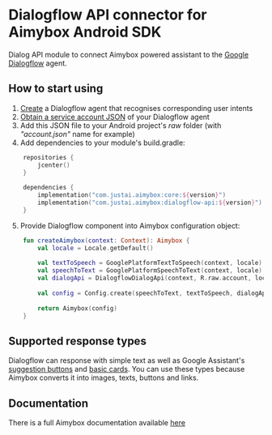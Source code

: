 # Dialogflow API connector for Aimybox Android SDK

Dialog API module to connect Aimybox powered assistant to the [Google Dialogflow](https://dialogflow.com) agent.

## How to start using

1. [Create](https://cloud.google.com/dialogflow/docs/tutorials/) a Dialogflow agent that recognises corresponding user intents
2. [Obtain a service account JSON](https://dialogflow.com/docs/reference/v2-auth-setup) of your Dialogflow agent
3. Add this JSON file to your Android project's _raw_ folder (with _"account.json"_ name for example)
4. Add dependencies to your module's build.gradle:
```kotlin
    repositories {
        jcenter()
    }
    
    dependencies {
        implementation("com.justai.aimybox:core:${version}")
        implementation("com.justai.aimybox:dialogflow-api:${version}")
    }
```
5. Provide Dialogflow component into Aimybox configuration object:
```kotlin    
    fun createAimybox(context: Context): Aimybox {
        val locale = Locale.getDefault()
    
        val textToSpeech = GooglePlatformTextToSpeech(context, locale) // Or any other TTS
        val speechToText = GooglePlatformSpeechToText(context, locale) // Or any other ASR
        val dialogApi = DialogflowDialogApi(context, R.raw.account, locale.language)
        
        val config = Config.create(speechToText, textToSpeech, dialogApi)
    
        return Aimybox(config)
    }
```

## Supported response types
Dialogflow can response with simple text as well as Google Assistant's [suggestion buttons](https://developers.google.com/actions/assistant/responses#suggestion_chips) and [basic cards](https://developers.google.com/actions/assistant/responses#basic_card).
You can use these types because Aimybox converts it into images, texts, buttons and links.

## Documentation

There is a full Aimybox documentation available [here](https://help.aimybox.com)